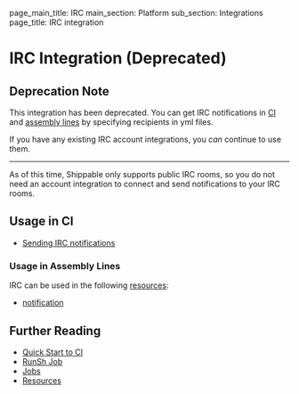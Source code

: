 page_main_title: IRC
main_section: Platform
sub_section: Integrations
page_title: IRC integration

# IRC Integration (Deprecated)

## Deprecation Note
This integration has been deprecated. You can get IRC notifications in [CI](/ci/irc-notifications/) and [assembly lines](/platform/workflow/resource/notification/) by specifying recipients in yml files.

If you have any existing IRC account integrations, you _can_ continue to use them.

---


As of this time, Shippable only supports public IRC rooms, so you do not need an account integration to connect and send notifications to your IRC rooms.

## Usage in CI

* [Sending IRC notifications](/ci/irc-notifications/)

### Usage in Assembly Lines

IRC can be used in the following [resources](/platform/workflow/resource/overview/):

* [notification](/platform/workflow/resource/notification)

## Further Reading
* [Quick Start to CI](/getting-started/ci-sample)
* [RunSh Job](/platform/workflow/job/runsh)
* [Jobs](/platform/workflow/job/overview)
* [Resources](/platform/workflow/resource/overview)
